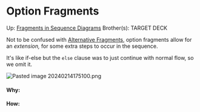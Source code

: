 # Option Fragments

Up: [Fragments in Sequence Diagrams](fragments_in_sequence_diagrams)
Brother(s):
TARGET DECK

Not to be confused with [Alternative Fragments](alternative_fragments), option fragments allow for an *extension,* for some extra steps to occur in the sequence. 

It's like if-else but the `else` clause was to just continue with normal flow, so we omit it.

![Pasted image 20240214175100.png](pasted_image_20240214175100.png)


































#### Why:
#### How:









